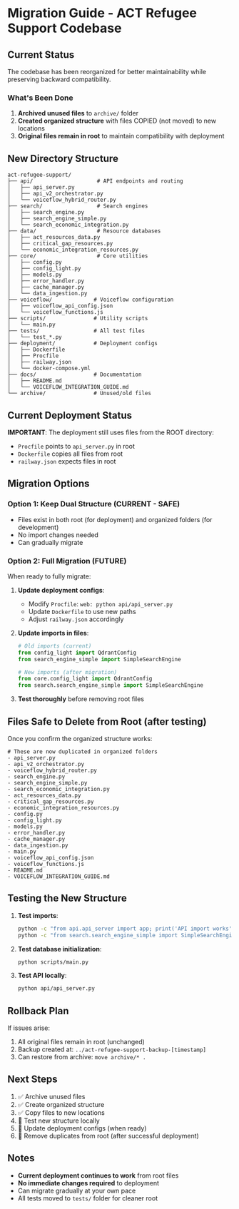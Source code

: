 # Migration Guide - ACT Refugee Support Codebase

## Current Status

The codebase has been reorganized for better maintainability while preserving backward compatibility.

### What's Been Done

1. **Archived unused files** to `archive/` folder
2. **Created organized structure** with files COPIED (not moved) to new locations
3. **Original files remain in root** to maintain compatibility with deployment

## New Directory Structure

```
act-refugee-support/
├── api/                    # API endpoints and routing
│   ├── api_server.py
│   ├── api_v2_orchestrator.py
│   └── voiceflow_hybrid_router.py
├── search/                 # Search engines
│   ├── search_engine.py
│   ├── search_engine_simple.py
│   └── search_economic_integration.py
├── data/                   # Resource databases
│   ├── act_resources_data.py
│   ├── critical_gap_resources.py
│   └── economic_integration_resources.py
├── core/                   # Core utilities
│   ├── config.py
│   ├── config_light.py
│   ├── models.py
│   ├── error_handler.py
│   ├── cache_manager.py
│   └── data_ingestion.py
├── voiceflow/             # Voiceflow configuration
│   ├── voiceflow_api_config.json
│   └── voiceflow_functions.js
├── scripts/               # Utility scripts
│   └── main.py
├── tests/                 # All test files
│   └── test_*.py
├── deployment/            # Deployment configs
│   ├── Dockerfile
│   ├── Procfile
│   ├── railway.json
│   └── docker-compose.yml
├── docs/                  # Documentation
│   ├── README.md
│   └── VOICEFLOW_INTEGRATION_GUIDE.md
└── archive/               # Unused/old files
```

## Current Deployment Status

**IMPORTANT**: The deployment still uses files from the ROOT directory:
- `Procfile` points to `api_server.py` in root
- `Dockerfile` copies all files from root
- `railway.json` expects files in root

## Migration Options

### Option 1: Keep Dual Structure (CURRENT - SAFE)
- Files exist in both root (for deployment) and organized folders (for development)
- No import changes needed
- Can gradually migrate

### Option 2: Full Migration (FUTURE)
When ready to fully migrate:

1. **Update deployment configs**:
   - Modify `Procfile`: `web: python api/api_server.py`
   - Update `Dockerfile` to use new paths
   - Adjust `railway.json` accordingly

2. **Update imports in files**:
   ```python
   # Old imports (current)
   from config_light import QdrantConfig
   from search_engine_simple import SimpleSearchEngine
   
   # New imports (after migration)
   from core.config_light import QdrantConfig
   from search.search_engine_simple import SimpleSearchEngine
   ```

3. **Test thoroughly** before removing root files

## Files Safe to Delete from Root (after testing)

Once you confirm the organized structure works:
```
# These are now duplicated in organized folders
- api_server.py
- api_v2_orchestrator.py
- voiceflow_hybrid_router.py
- search_engine.py
- search_engine_simple.py
- search_economic_integration.py
- act_resources_data.py
- critical_gap_resources.py
- economic_integration_resources.py
- config.py
- config_light.py
- models.py
- error_handler.py
- cache_manager.py
- data_ingestion.py
- main.py
- voiceflow_api_config.json
- voiceflow_functions.js
- README.md
- VOICEFLOW_INTEGRATION_GUIDE.md
```

## Testing the New Structure

1. **Test imports**:
   ```bash
   python -c "from api.api_server import app; print('API import works')"
   python -c "from search.search_engine_simple import SimpleSearchEngine; print('Search import works')"
   ```

2. **Test database initialization**:
   ```bash
   python scripts/main.py
   ```

3. **Test API locally**:
   ```bash
   python api/api_server.py
   ```

## Rollback Plan

If issues arise:
1. All original files remain in root (unchanged)
2. Backup created at: `../act-refugee-support-backup-[timestamp]`
3. Can restore from archive: `move archive/* .`

## Next Steps

1. ✅ Archive unused files
2. ✅ Create organized structure
3. ✅ Copy files to new locations
4. 🔄 Test new structure locally
5. 🔄 Update deployment configs (when ready)
6. 🔄 Remove duplicates from root (after successful deployment)

## Notes

- **Current deployment continues to work** from root files
- **No immediate changes required** to deployment
- Can migrate gradually at your own pace
- All tests moved to `tests/` folder for cleaner root
